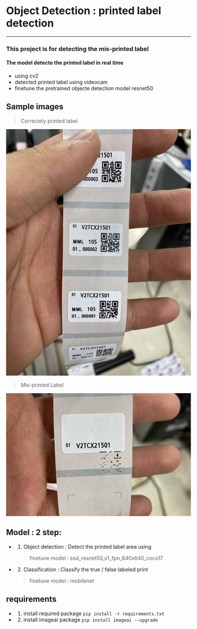 # Object Detection : printed label detection 

------------------

### This project is for detecting the mis-printed label 

#### The model detecte the printed label in real time 
- using cv2 
- detected printed label using videocam 
- finetune the pretrained objecte detection model resnet50



## Sample images 

> Correctely printed label
<img src="./data/images/samples/2.jpg">

> Mis-printed Label
<img src="./data/images/samples/3.jpg">


## Model : 2 step:
- 1) Object detection 
    : Detect the printed label area using 
   > finetune model : ssd_resnet50_v1_fpn_640x640_coco17
- 2) Classification 
    : Classify the true / false labeled print 
   > finetune model : mobilenet 
   

## requirements 

- 1. install required package 
`pip install -r requirements.txt`

- 2. install imageai package
`pip install imageai --upgrade`

